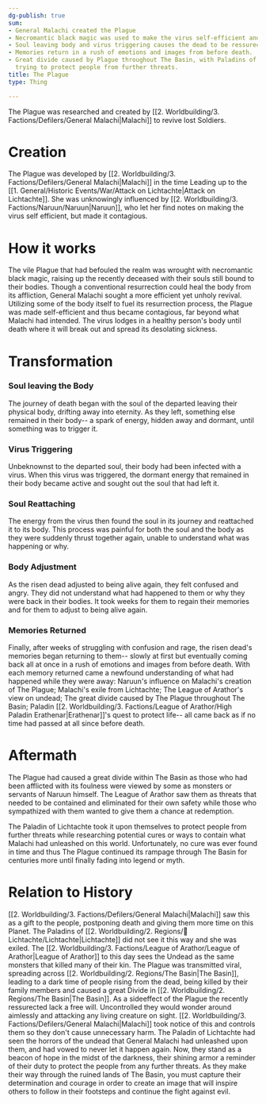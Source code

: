 ```yaml
---
dg-publish: true
sum:
- General Malachi created the Plague
- Necromantic black magic was used to make the virus self-efficient and contagious.
- Soul leaving body and virus triggering causes the dead to be ressurected again.
- Memories return in a rush of emotions and images from before death.
- Great divide caused by Plague throughout The Basin, with Paladins of Lichtachte
  trying to protect people from further threats.
title: The Plague
type: Thing

---
```






The Plague was researched and created by [[2. Worldbuilding/3. Factions/Defilers/General Malachi\|Malachi]] to revive lost Soldiers.

# Creation

The Plague was developed by [[2. Worldbuilding/3. Factions/Defilers/General Malachi\|Malachi]] in the time Leading up to the  [[1. General/Historic Events/War/Attack on Lichtachte\|Attack on Lichtachte]].
She was unknowingly influenced by [[2. Worldbuilding/3. Factions/Naruun/Naruun\|Naruun]], who let her find notes on making the virus self efficient, but made it contagious. 

# How it works
The vile Plague that had befouled the realm was wrought with necromantic black magic, raising up the recently deceased with their souls still bound to their bodies. Though a conventional resurrection could heal the body from its affliction, General Malachi sought a more efficient yet unholy revival. Utilizing some of the body itself to fuel its resurrection process, the Plague was made self-efficient and thus became contagious, far beyond what Malachi had intended. The virus lodges in a healthy person's body until death where it will break out and spread its desolating sickness.

# Transformation

### Soul leaving the Body
The journey of death began with the soul of the departed leaving their physical body, drifting away into eternity. As they left, something else remained in their body-- a spark of energy, hidden away and dormant, until something was to trigger it.

### Virus Triggering
Unbeknownst to the departed soul, their body had been infected with a virus. When this virus was triggered, the dormant energy that remained in their body became active and sought out the soul that had left it.

### Soul Reattaching 
The energy from the virus then found the soul in its journey and reattached it to its body. This process was painful for both the soul and the body as they were suddenly thrust together again, unable to understand what was happening or why. 

### Body Adjustment 
As the risen dead adjusted to being alive again, they felt confused and angry. They did not understand what had happened to them or why they were back in their bodies. It took weeks for them to regain their memories and for them to adjust to being alive again. 

### Memories Returned 
Finally, after weeks of struggling with confusion and rage, the risen dead's memories began returning to them-- slowly at first but eventually coming back all at once in a rush of emotions and images from before death. With each memory returned came a newfound understanding of what had happened while they were away: Naruun's influence on Malachi's creation of The Plague; Malachi's exile from Lichtachte; The League of Arathor's view on undead; The great divide caused by The Plague throughout The Basin; Paladin [[2. Worldbuilding/3. Factions/League of Arathor/High Paladin Erathenar\|Erathenar]]'s quest to protect life-- all came back as if no time had passed at all since before death.


# Aftermath 
The Plague had caused a great divide within The Basin as those who had been afflicted with its foulness were viewed by some as monsters or servants of Naruun himself. The League of Arathor saw them as threats that needed to be contained and eliminated for their own safety while those who sympathized with them wanted to give them a chance at redemption.

The Paladin of Lichtachte took it upon themselves to protect people from further threats while researching potential cures or ways to contain what Malachi had unleashed on this world. Unfortunately, no cure was ever found in time and thus The Plague continued its rampage through The Basin for centuries more until finally fading into legend or myth.


# Relation to History
[[2. Worldbuilding/3. Factions/Defilers/General Malachi\|Malachi]] saw this as a gift to the people, postponing death and giving them more time on this Planet. The Paladins of [[2. Worldbuilding/2. Regions/🏰Lichtachte/Lichtachte\|Lichtachte]] did not see it this way and she was exiled. The [[2. Worldbuilding/3. Factions/League of Arathor/League of Arathor\|League of Arathor]] to this day sees the Undead as the same monsters that killed many of their kin. The Plague was transmitted viral, spreading across [[2. Worldbuilding/2. Regions/The Basin\|The Basin]], leading to a dark time of people rising from the dead, being killed by their family members and caused a great Divide in [[2. Worldbuilding/2. Regions/The Basin\|The Basin]]. As a sideeffect of the Plague the recently ressurected lack a free will. Uncontrolled they would wonder around aimlessly and attacking any living creature on sight. [[2. Worldbuilding/3. Factions/Defilers/General Malachi\|Malachi]] took notice of this and controls them so they don't cause unnecessary harm. The Paladin of Lichtachte had seen the horrors of the undead that General Malachi had unleashed upon them, and had vowed to never let it happen again. Now, they stand as a beacon of hope in the midst of the darkness, their shining armor a reminder of their duty to protect the people from any further threats. As they make their way through the ruined lands of The Basin, you must capture their determination and courage in order to create an image that will inspire others to follow in their footsteps and continue the fight against evil. 